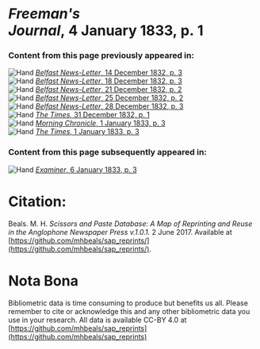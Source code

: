 # *Freeman's Journal*, 4 January 1833, p. 1  
  
### Content from this page previously appeared in:  
![Hand](http://scissorsandpaste.net/wp-content/uploads/2017/06/smallhandpointer.png) [*Belfast News-Letter*, 14 December 1832, p. 3](https://mhbeals.github.io/sap_html/Belfast-News-Letter/Belfast-News-Letter-14-December-1832-p-3)  
![Hand](http://scissorsandpaste.net/wp-content/uploads/2017/06/smallhandpointer.png) [*Belfast News-Letter*, 18 December 1832, p. 3](https://mhbeals.github.io/sap_html/Belfast-News-Letter/Belfast-News-Letter-18-December-1832-p-3)  
![Hand](http://scissorsandpaste.net/wp-content/uploads/2017/06/smallhandpointer.png) [*Belfast News-Letter*, 21 December 1832, p. 2](https://mhbeals.github.io/sap_html/Belfast-News-Letter/Belfast-News-Letter-21-December-1832-p-2)  
![Hand](http://scissorsandpaste.net/wp-content/uploads/2017/06/smallhandpointer.png) [*Belfast News-Letter*, 25 December 1832, p. 2](https://mhbeals.github.io/sap_html/Belfast-News-Letter/Belfast-News-Letter-25-December-1832-p-2)  
![Hand](http://scissorsandpaste.net/wp-content/uploads/2017/06/smallhandpointer.png) [*Belfast News-Letter*, 28 December 1832, p. 3](https://mhbeals.github.io/sap_html/Belfast-News-Letter/Belfast-News-Letter-28-December-1832-p-3)  
![Hand](http://scissorsandpaste.net/wp-content/uploads/2017/06/smallhandpointer.png) [*The Times*, 31 December 1832, p. 1](https://mhbeals.github.io/sap_html/The-Times/The-Times-31-December-1832-p-1)  
![Hand](http://scissorsandpaste.net/wp-content/uploads/2017/06/smallhandpointer.png) [*Morning Chronicle*, 1 January 1833, p. 3](https://mhbeals.github.io/sap_html/Morning-Chronicle/Morning-Chronicle-1-January-1833-p-3)  
![Hand](http://scissorsandpaste.net/wp-content/uploads/2017/06/smallhandpointer.png) [*The Times*, 1 January 1833, p. 3](https://mhbeals.github.io/sap_html/The-Times/The-Times-1-January-1833-p-3)  
  
### Content from this page subsequently appeared in:  
![Hand](http://scissorsandpaste.net/wp-content/uploads/2017/06/smallhandpointer.png) [*Examiner*, 6 January 1833, p. 3](https://mhbeals.github.io/sap_html/Examiner/Examiner-6-January-1833-p-3)  


# Citation: 

Beals. M. H. *Scissors and Paste Database: A Map of Reprinting and Reuse in the Anglophone Newspaper Press v.1.0.1.* 2 June 2017. Available at [https://github.com/mhbeals/sap_reprints/](https://github.com/mhbeals/sap_reprints/). 

# Nota Bona

Bibliometric data is time consuming to produce but benefits us all. Please remember to cite or acknowledge this and any other bibliometric data you use in your research. All data is available CC-BY 4.0 at [https://github.com/mhbeals/sap_reprints](https://github.com/mhbeals/sap_reprints)